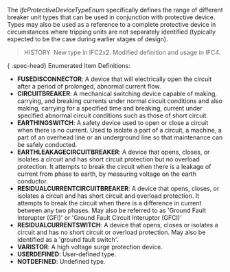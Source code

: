 ﻿The _IfcProtectiveDeviceTypeEnum_ specifically defines the range of different breaker unit types that can be used in conjunction with protective device. Types may also be used as a reference to a complete protective device in circumstances where tripping units are not separately identified (typically expected to be the case during earlier stages of design).

> HISTORY&nbsp; New type in IFC2x2. Modified definition and usage in IFC4.

{ .spec-head}
Enumerated Item Definitions:

* **FUSEDISCONNECTOR**: A device that will electrically open the circuit after a period of prolonged, abnormal current flow.
* **CIRCUITBREAKER**: A mechanical switching device capable of making, carrying, and breaking currents under normal circuit conditions and also making, carrying for a specified time and breaking, current under specified abnormal circuit conditions such as those of short circuit.
* **EARTHINGSWITCH**: A safety device used to open or close a circuit when there is no current. Used to isolate a part of a circuit, a machine, a part of an overhead line or an underground line so that maintenance can be safely conducted.
* **EARTHLEAKAGECIRCUITBREAKER**: A device that opens, closes, or isolates a circuit and has short circuit protection but no overload protection. It attempts to break the circuit when there is a leakage of current from phase to earth, by measuring voltage on the earth conductor.
* **RESIDUALCURRENTCIRCUITBREAKER**: A device that opens, closes, or isolates a circuit and has short circuit and overload protection. It attempts to break the circuit when there is a difference in current between any two phases. May also be referred to as 'Ground Fault Interupter (GFI)' or 'Ground Fault Circuit Interuptor (GFCI)'
* **RESIDUALCURRENTSWITCH**: A device that opens, closes or isolates a circuit and has no short circuit or overload protection. May also be identified as a 'ground fault switch'.
* **VARISTOR**: A high voltage surge protection device.
* **USERDEFINED**: User-defined type.
* **NOTDEFINED**: Undefined type.
